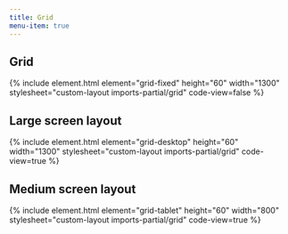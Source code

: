 ```yaml
---
title: Grid
menu-item: true
---
```


## Grid

{% include element.html element="grid-fixed" height="60" width="1300" stylesheet="custom-layout imports-partial/grid" code-view=false %}

## Large screen layout

{% include element.html element="grid-desktop" height="60" width="1300" stylesheet="custom-layout imports-partial/grid" code-view=true %}

## Medium screen layout

{% include element.html element="grid-tablet" height="60" width="800" stylesheet="custom-layout imports-partial/grid" code-view=true %}
